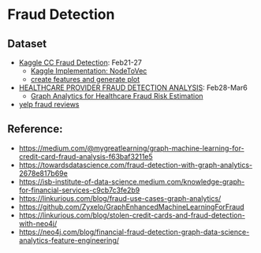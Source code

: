 # Fraud Detection

## Dataset

* [Kaggle CC Fraud Detection](https://www.kaggle.com/kartik2112/fraud-detection/code?datasetId=817870&sortBy=voteCount&searchQuery=graph): Feb21-27
    * [Kaggle Implementation: NodeToVec](https://www.kaggle.com/jinfeijoy/cc-fraud-graph-analytics)   
    * [create features and generate plot](https://www.kaggle.com/jinfeijoy/cc-fraud-graph-analytics-traditional-method)
* [HEALTHCARE PROVIDER FRAUD DETECTION ANALYSIS](https://www.kaggle.com/rohitrox/healthcare-provider-fraud-detection-analysis): Feb28-Mar6
    * [Graph Analytics for Healthcare Fraud Risk Estimation](http://www.karlbranting.net/papers/FOSINT_Branting_et_al.pdf) 
* [yelp fraud reviews](https://paperswithcode.com/dataset/yelpchi)
    
## Reference:

* https://medium.com/@mygreatlearning/graph-machine-learning-for-credit-card-fraud-analysis-f63baf3211e5
* https://towardsdatascience.com/fraud-detection-with-graph-analytics-2678e817b69e
* https://isb-institute-of-data-science.medium.com/knowledge-graph-for-financial-services-c9cb7c3fe2b9
* https://linkurious.com/blog/fraud-use-cases-graph-analytics/
* https://github.com/Zyxelo/GraphEnhancedMachineLearningForFraud 
* https://linkurious.com/blog/stolen-credit-cards-and-fraud-detection-with-neo4j/
* https://neo4j.com/blog/financial-fraud-detection-graph-data-science-analytics-feature-engineering/
